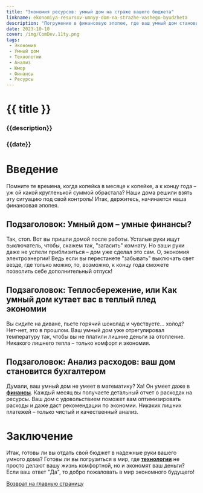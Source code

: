 ```yaml
---
title: "Экономия ресурсов: умный дом на страже вашего бюджета"
linkname: ekonomiya-resursov-umnyy-dom-na-strazhe-vashego-byudzheta
description: "Погружение в финансовую эпопею, где ваш умный дом становится героем, борющимся за каждую копейку!"
date: 2023-10-10
cover: /img/ComDev.11ty.png
tags:
 - Экономия
 - Умный дом
 - Технологии
 - Анализ
 - Юмор
 - Финансы
 - Ресурсы
---
```


# {{ title }}
### {{description}}
### {{date}}

# Введение
Помните те времена, когда копейка в месяце к копейке, а к концу года – уж ой какой кругленькой суммой обрастала? Наши дома решили взять эту ситуацию под свой контроль! Итак, держитесь, начинается наша финансовая эпопея.

## Подзаголовок: Умный дом – умные финансы?
Так, стоп. Вот вы пришли домой после работы. Усталые руки ищут выключатель, чтобы, скажем так, "загасить" комнату. Но ваши руки даже не успели приблизиться – дом уже сделал это сам. О, экономия электроэнергии! Ведь если вы перестанете "забывать" выключать свет везде, где только можно, то, возможно, к концу года сможете позволить себе дополнительный отпуск!

## Подзаголовок: Теплосбережение, или Как умный дом кутает вас в теплый плед экономии
Вы сидите на диване, пьете горячий шоколад и чувствуете... холод? Нет-нет, это в прошлом. Ваш умный дом уже отрегулировал температуру так, чтобы вы не платили лишние деньги за отопление. Никакого лишнего тепла – только комфорт и экономия.

## Подзаголовок: Анализ расходов: ваш дом становится бухгалтером
Думали, ваш умный дом не умеет в математику? Ха! Он умеет даже в **[финансы](/)**. Каждый месяц вы получаете детальный отчет о расходах на ресурсы. Ваш дом с удовольствием поможет вам оптимизировать расходы и даже даст рекомендации по экономии. Никаких лишних платежей – только чистый и качественный анализ.

# Заключение
Итак, готовы ли вы отдать свой бюджет в надежные руки вашего умного дома? Готовы ли вы погрузиться в мир, где **[технологии](/)** не просто делают вашу жизнь комфортной, но и экономят ваш деньги? Если ваш ответ "Да", то добро пожаловать в мир экономного будущего!

[Возврат на главную страницу](/)